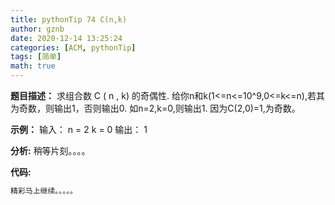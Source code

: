 ```yaml
---
title: pythonTip 74 C(n,k)
author: gznb
date: 2020-12-14 13:25:24
categories: [ACM, pythonTip]
tags: [简单]
math: true
---
```


**题目描述：**
求组合数 C ( n , k) 的奇偶性.
给你n和k(1<=n<=10^9,0<=k<=n),若其为奇数，则输出1，否则输出0.
如n=2,k=0,则输出1. 因为C(2,0)=1,为奇数。

**示例：**
输入：
n = 2
k = 0
输出：
1


**分析:**
稍等片刻。。。。

**代码:**
```python
精彩马上继续。。。。。
```
